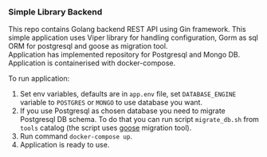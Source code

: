 ### Simple Library Backend
This repo contains Golang backend REST API using Gin framework. 
This simple application uses Viper library for handling configuration, Gorm as sql ORM for postgresql and goose as migration tool.
</br>
Application has implemented repository for Postgresql and Mongo DB.
Application is containerised with docker-compose.

To run application:
1. Set env variables, defaults are in `app.env` file, set `DATABASE_ENGINE` variable to `POSTGRES` or `MONGO` to use database you want.
2. If you use Postgresql as chosen database you need to migrate Postgresql DB schema. To do that you can run script `migrate_db.sh` from `tools` catalog (the script uses [goose](https://github.com/pressly/goose#install) migration tool).
3. Run command `docker-compose up`.
4. Application is ready to use.
